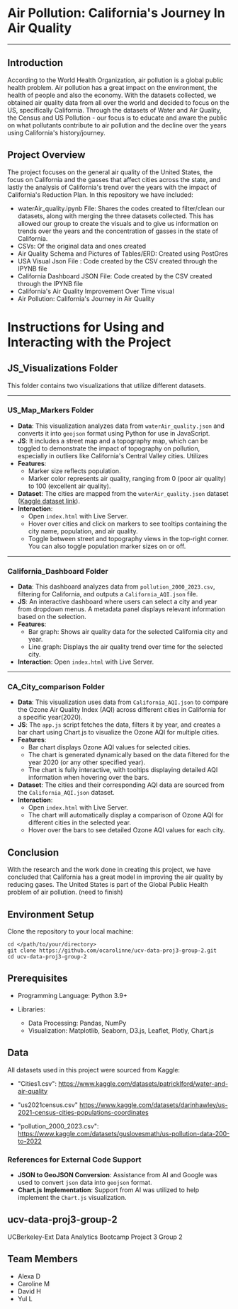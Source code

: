 # Air Pollution: California's Journey In Air Quality
---

## Introduction
According to the World Health Organization, air pollution is a global public health problem. Air pollution has a great impact on the environment, the health of people and also the economy. With the datasets collected, we obtained air quality data from all over the world and decided to focus on the US, specifically California. Through the datasets of Water and Air Quality, the Census and US Pollution - our focus is to educate and aware the public on what pollutants contribute to air pollution and the decline over the years using California's history/journey.


## Project Overview
The project focuses on the general air quality of the United States, the focus on California and the gasses that affect cities across the state, and lastly the analysis of California's trend over the years with the impact of California's Reduction Plan. In this repository we have included: 

- waterAir_quality.ipynb File: Shares the codes created to filter/clean our datasets, along with merging the three datasets collected. This has allowed our group to create the visuals and to give us information on trends over the years and the concentration of gasses in the state of California.
- CSVs: Of the original data and ones created
- Air Quality Schema and Pictures of Tables/ERD: Created using PostGres 
- USA Visual Json File : Code created by the CSV created through the IPYNB file
- California Dashboard JSON File: Code created by the CSV created through the IPYNB file
- California's Air Quality Improvement Over Time visual
- Air Pollution: California's Journey in Air Quality

# Instructions for Using and Interacting with the Project

## JS_Visualizations Folder
This folder contains two visualizations that utilize different datasets.

---

### US_Map_Markers Folder
- **Data**: This visualization analyzes data from `waterAir_quality.json` and converts it into `geojson` format using Python for use in JavaScript.
- **JS**: It includes a street map and a topography map, which can be toggled to demonstrate the impact of topography on pollution, especially in outliers like California's Central Valley cities. Utilizes 
- **Features**:
  - Marker size reflects population.
  - Marker color represents air quality, ranging from 0 (poor air quality) to 100 (excellent air quality).
- **Dataset**: The cities are mapped from the `waterAir_quality.json` dataset ([Kaggle dataset link](https://www.kaggle.com/datasets/patricklford/water-and-air-quality)).
- **Interaction**:
  - Open `index.html` with Live Server.
  - Hover over cities and click on markers to see tooltips containing the city name, population, and air quality.
  - Toggle between street and topography views in the top-right corner. You can also toggle population marker sizes on or off.

---

### California_Dashboard Folder
- **Data**: This dashboard analyzes data from `pollution_2000_2023.csv`, filtering for California, and outputs a `California_AQI.json` file.
- **JS**: An interactive dashboard where users can select a city and year from dropdown menus. A metadata panel displays relevant information based on the selection.
- **Features**:
  - Bar graph: Shows air quality data for the selected California city and year.
  - Line graph: Displays the air quality trend over time for the selected city.
- **Interaction**: Open `index.html` with Live Server.

---

### CA_City_comparison Folder
- **Data**: This visualization uses data from `California_AQI.json` to compare the Ozone Air Quality Index (AQI) across different cities in California for a specific year(2020).
- **JS**: The `app.js` script fetches the data, filters it by year, and creates a bar chart using Chart.js to visualize the Ozone AQI for multiple cities.
- **Features**:
  - Bar chart displays Ozone AQI values for selected cities.
  - The chart is generated dynamically based on the data filtered for the year 2020 (or any other specified year).
  - The chart is fully interactive, with tooltips displaying detailed AQI information when hovering over the bars.
- **Dataset**: The cities and their corresponding AQI data are sourced from the `California_AQI.json` dataset.
- **Interaction**:
  - Open `index.html` with Live Server.
  - The chart will automatically display a comparison of Ozone AQI for different cities in the selected year.
  - Hover over the bars to see detailed Ozone AQI values for each city.
  


## Conclusion
With the research and the work done in creating this project, we have concluded that California has a great model in improving the air quality by reducing gases. The United States is part of the Global Public Health problem of air pollution. (need to finish)


## Environment Setup

Clone the repository to your local machine:
```
cd </path/to/your/directory>
git clone https://github.com/ocarolinne/ucv-data-proj3-group-2.git
cd ucv-data-proj3-group-2
```

## Prerequisites
* Programming Language: Python 3.9+

* Libraries:

  * Data Processing: Pandas, NumPy
  * Visualization: Matplotlib, Seaborn, D3.js, Leaflet, Plotly, Chart.js


## Data

All datasets used in this project were sourced from Kaggle:

- "Cities1.csv": https://www.kaggle.com/datasets/patricklford/water-and-air-quality

- "us2021census.csv" https://www.kaggle.com/datasets/darinhawley/us-2021-census-cities-populations-coordinates

- "pollution_2000_2023.csv": https://www.kaggle.com/datasets/guslovesmath/us-pollution-data-200-to-2022


### References for External Code Support
- **JSON to GeoJSON Conversion**: Assistance from AI and Google was used to convert `json` data into `geojson` format.
- **Chart.js Implementation**: Support from AI was utilized to help implement the `Chart.js` visualization.


## ucv-data-proj3-group-2

UCBerkeley-Ext Data Analytics Bootcamp Project 3 Group 2

## Team Members
- Alexa D
- Caroline M
- David H
- Yul L
